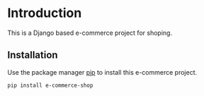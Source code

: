 # Introduction

This is a Django based e-commerce project for shoping.

## Installation

Use the package manager [pip](https://pip.pypa.io/en/stable/) to install this e-commerce project.

```bash
pip install e-commerce-shop